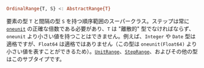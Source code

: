 ```julia
OrdinalRange{T, S} <: AbstractRange{T}
```

要素の型 `T` と間隔の型 `S` を持つ順序範囲のスーパークラス。ステップは常に [`oneunit`](@ref) の正確な倍数である必要があり、`T` は "離散的" 型でなければならず、`oneunit` より小さい値を持つことはできません。例えば、`Integer` や `Date` 型は適格ですが、`Float64` は適格ではありません（この型は `oneunit(Float64)` より小さい値を表すことができるため）。[`UnitRange`](@ref)、[`StepRange`](@ref)、およびその他の型はこのサブタイプです。
